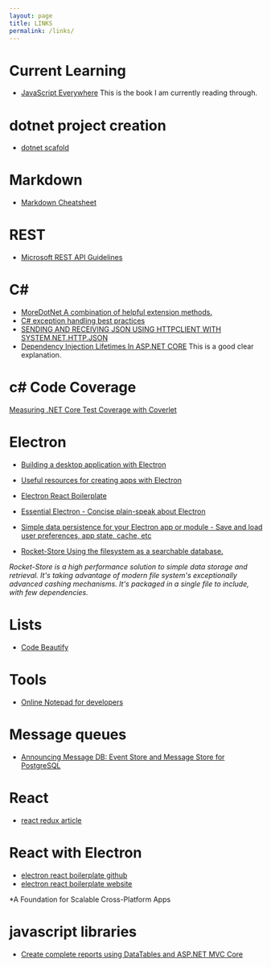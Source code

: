 ```yaml
---
layout: page
title: LINKS
permalink: /links/
---
```


[]()

# Current Learning
* [JavaScript Everywhere](https://github.com/javascripteverywhere/api) This is the book I am currently reading through.

# dotnet project creation
* [dotnet scafold](https://devblogs.microsoft.com/dotnet/introducing-dotnet-scaffold/)
  
# Markdown
* [Markdown Cheatsheet](https://github.com/adam-p/markdown-here/wiki/Markdown-Here-Cheatsheet)

# REST
* [Microsoft REST API Guidelines](https://github.com/microsoft/api-guidelines/blob/vNext/Guidelines.md)

# C#
* [MoreDotNet A combination of helpful extension methods.](https://github.com/Teodor92/MoreDotNet)
* [C# exception handling best practices](https://blog.elmah.io/csharp-exception-handling-best-practices/)
* [SENDING AND RECEIVING JSON USING HTTPCLIENT WITH SYSTEM.NET.HTTP.JSON](https://www.stevejgordon.co.uk/sending-and-receiving-json-using-httpclient-with-system-net-http-json)
* [Dependency Injection Lifetimes In ASP.NET CORE](https://www.c-sharpcorner.com/article/dependency-injection-lifetimes-in-asp-net-core/) This is a good clear explanation.

# c# Code Coverage
[Measuring .NET Core Test Coverage with Coverlet](https://www.tonyranieri.com/blog/2019/07/31/Measuring-.NET-Core-Test-Coverage-with-Coverlet/)

# Electron
* [Building a desktop application with Electron](https://medium.com/developers-writing/building-a-desktop-application-with-electron-204203eeb658?)
* [Useful resources for creating apps with Electron](https://github.com/sindresorhus/awesome-electron)
* [Electron React Boilerplate](https://electron-react-boilerplate.js.org/)
* [Essential Electron - Concise plain-speak about Electron](http://jlord.us/essential-electron/)

* [Simple data persistence for your Electron app or module - Save and load user preferences, app state, cache, etc](https://github.com/sindresorhus/electron-store)
* [Rocket-Store Using the filesystem as a searchable database.](https://www.npmjs.com/package/rocket-store)

 *Rocket-Store is a high performance solution to simple data storage and retrieval. It's taking advantage of modern file system's exceptionally advanced cashing mechanisms. It's packaged in a single file to include, with few dependencies.*

# Lists
* [Code Beautify](https://codebeautify.org/)

# Tools
* [Online Notepad for developers](https://stashany.com/)

# Message queues
* [Announcing Message DB: Event Store and Message Store for PostgreSQL](https://blog.eventide-project.org/articles/announcing-message-db/)

# React
* [react redux article](https://www.robinwieruch.de/redux-javascript)

# React with Electron
* [electron react boilerplate github](https://github.com/electron-react-boilerplate/electron-react-boilerplate)
* [electron react boilerplate website](https://electron-react-boilerplate.js.org/)

 *A Foundation for Scalable Cross-Platform Apps
 
 # javascript libraries
 * [Create complete reports using DataTables and ASP.NET MVC Core](https://davidsonsousa.net/blog/post/create-complete-reports-using-datatables-and-aspnet-mvc-core)
